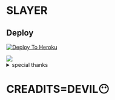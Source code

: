 # SLAYER

## Deploy
[![Deploy To Heroku](https://www.herokucdn.com/deploy/button.svg)](https://dashboard.heroku.com/new?button-url=https%3A%2F%2Fgithub.com%2FlucifKING-USER1%2FSLAYER2.0&template=https%3A%2F%2Fgithub.com%2KING-USER1%2FSLAYER)


<img src="https://telegra.ph/file/8893e4a7a54a4d2c6ba91.jpg"/>



<details>
<summary> special thanks </summary>
<b>LEGEND X (@LEGENDX22) A CODER AND HELPER AND FRIEND</b>
<h1>#TEAMLEGEND</h1>
</details>

# CREADITS=DEVIL😶
